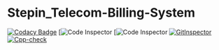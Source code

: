 # Stepin_Telecom-Billing-System
[![Codacy Badge](https://app.codacy.com/project/badge/Grade/b3f54d3547514a469ee9867cb6d962d1)](https://www.codacy.com/gh/monisrivalli/Stepin_Telecom-Billing-System/dashboard?utm_source=github.com&amp;utm_medium=referral&amp;utm_content=monisrivalli/Stepin_Telecom-Billing-System&amp;utm_campaign=Badge_Grade)
[![Code Inspector](https://www.code-inspector.com/project/27872/score/svg)
[![Code Inspector](https://www.code-inspector.com/project/27872/status/svg)
[![GitInspector](https://github.com/monisrivalli/Stepin_Telecom-Billing-System/actions/workflows/gitinspector.yml/badge.svg)](https://github.com/monisrivalli/Stepin_Telecom-Billing-System/actions/workflows/gitinspector.yml)
[![Cpp-check](https://github.com/monisrivalli/Stepin_Telecom-Billing-System/actions/workflows/cppcheck.yml/badge.svg)](https://github.com/monisrivalli/Stepin_Telecom-Billing-System/actions/workflows/cppcheck.yml)
